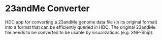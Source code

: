 23andMe Converter
=================

HDC app for converting a 23andMe genome data file (in its original format) into a format that can be efficiently queried in HDC. The original 23andMe file needs to be converted to be usable by visualizations (e.g. SNP-Snip).